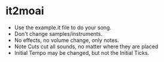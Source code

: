 # it2moai

- Use the example.it file to do your song.
- Don't change samples/instruments.
- No effects, no volume change, only notes.
- Note Cuts cut all sounds, no matter where they are placed
- Initial Tempo may be changed, but not the Initial Ticks.